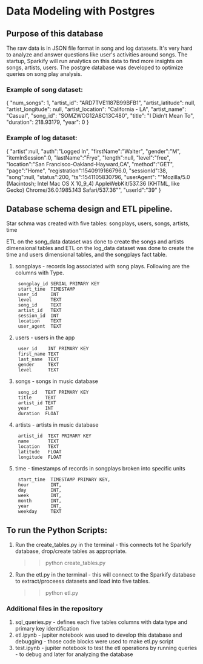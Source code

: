 # Data Modeling with Postgres

## Purpose of this database 

The raw data is in JSON file format in song and log datasets.  It's very hard to analyze and answer questions like user's activities around songs.  The startup, Sparkify will run analytics on this data to find more insights on songs, artists, users. The postgre database was developed to optimize queries on song play analysis. 

### Example of song dataset:

{
   "num_songs": 1, 
   "artist_id": "ARD7TVE1187B99BFB1", 
   "artist_latitude": null, 
   "artist_longitude": null, 
   "artist_location": "California - LA", 
   "artist_name": "Casual", 
   "song_id": "SOMZWCG12A8C13C480", 
   "title": "I Didn't Mean To", 
   "duration": 218.93179, "year": 0
}

### Example of log dataset:

{
   "artist":null,
   "auth":"Logged In",
   "firstName":"Walter",
   "gender":"M",
   "itemInSession":0,
   "lastName":"Frye",
   "length":null,
   "level":"free",
   "location":"San Francisco-Oakland-Hayward,CA",
   "method":"GET",
   "page":"Home",
   "registration":1540919166796.0,
   "sessionId":38,
   "song":null,
   "status":200,
   "ts":1541105830796,
   "userAgent": "\"Mozilla\/5.0 (Macintosh; Intel Mac OS X 10_9_4) AppleWebKit\/537.36 (KHTML, like Gecko) Chrome\/36.0.1985.143 Safari\/537.36\"",
   "userId":"39"
}

## Database schema design and ETL pipeline.

Star schma was created with five tables: songplays, users, songs, artists, time

ETL on the song_data dataset was done to create the songs and artists dimensional tables and ETL on the log_data dataset was done to create the time and users dimensional tables, and the songplays fact table.

1. songplays - records log associated with song plays. Following are the columns with Type.
 
        songplay_id SERIAL PRIMARY KEY
        start_time  TIMESTAMP 
        user_id     INT 
        level       TEXT 
        song_id     TEXT 
        artist_id   TEXT 
        session_id  INT 
        location    TEXT 
        user_agent  TEXT

2. users - users in the app

        user_id    INT PRIMARY KEY 
        first_name TEXT 
        last_name  TEXT 
        gender     TEXT 
        level      TEXT

3. songs - songs in music database
   
        song_id   TEXT PRIMARY KEY 
        title     TEXT 
        artist_id TEXT 
        year      INT 
        duration  FLOAT 

4. artists - artists in music database

        artist_id  TEXT PRIMARY KEY  
        name       TEXT
        location   TEXT 
        latitude   FLOAT 
        longitude  FLOAT   

5. time - timestamps of records in songplays broken into specific units

        start_time  TIMESTAMP PRIMARY KEY, 
        hour        INT, 
        day         INT, 
        week        INT, 
        month       INT, 
        year        INT, 
        weekday     TEXT 

## To run the Python Scripts:

1. Run the create_tables.py in the terminal - this connects tot he Sparkify database, drop/create tables as appropriate.
   >> python create_tables.py 
2. Run the etl.py in the terminal - this will connect to the Sparkify database to extract/proceess datasets and load into five tables.
   >> python etl.py

### Additional files in the repository
1. sql_queries.py - defines each five tables columns with data type and primary key identification
2. etl.ipynb - jupiter notebook was used to develop this database and debugging - those code blocks were used to make etl.py script
3. test.ipynb - jupiter notebook to test the etl operations by running queries - to debug and later for analyzing the database
